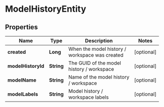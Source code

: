 

# ModelHistoryEntity

## Properties

Name | Type | Description | Notes
------------ | ------------- | ------------- | -------------
**created** | **Long** | When the model history / workspace was created |  [optional]
**modelHistoryId** | **String** | The GUID of the model history / workspace |  [optional]
**modelName** | **String** | Name of the model history / workspace |  [optional]
**modelLabels** | **String** | Model history / workspace labels |  [optional]




